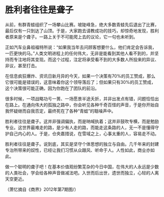 # 胜利者往往是聋子

从前，有群青蛙组织了一场攀山比赛。坡陡峰急，绝大多数青蛙先后退出了比赛，最后仅有一只到达了山顶。于是，大家跑去请教成功的技巧，却惊奇地发现，胜利者原来是个聋子。一路上关于不可能爬上去的议论，它一句也未听到。

正如汽车业鼻祖福特所说：“如果我当年去问顾客想要什么，他们肯定会告诉我，一匹更快的马。”人类文明进程上的任何伟大，无非是能看到其他人看不到的，并坚持而专注地将其变现。而这个过程，注定将承受看不到的大多数人所投来的异议、非议，甚至打击。

在信息疯狂爆炸、资讯日新月异的今天，如果一个决策有70%的员工赞成，那么它很可能是错误的，这意味着你这个领导落后了；但如果只有30%的员工赞成，这个决策很可能正确，因为你跑在了团队的前沿。

很多时候，一项战略功亏一篑、一场愿景半途夭折，并非出发点有错，问题恰恰出在路上。在通向伟大的孤独之路中，你会听见各种千奇百怪的声音，于是你开始自我怀疑继而自我否定，最终死在了各种“青蛙”的聒噪声中。

胜利者往往是聋子。这并非强调偏执，而是呐喊执着；这并非鼓吹专横，而是勉励专业。这世界最难走的路，是少有人走的路，而能走这条路的人，无一不是懂得守护自己内心的人。于是，仓央嘉措说，在雪域之上，心事太重的人，容易走不动。

胜利者往往是聋子。说到底，其实是坚守个体思想的独立与自由。几千年来的封建专治所带来的奴性，已经让我们习惯从众跟风、听命于人。人性如此，商业亦如此。

做一个聪明的聋子吧！在基本价值观纷繁芜杂的今日中国，在伟大的人永远是少数的人类社会，学会给各种声音做减法吧。入世而后出世，遗世而独立，心轻的人离天空更近。

（萧忆摘自《商界》2012年第7期图/）